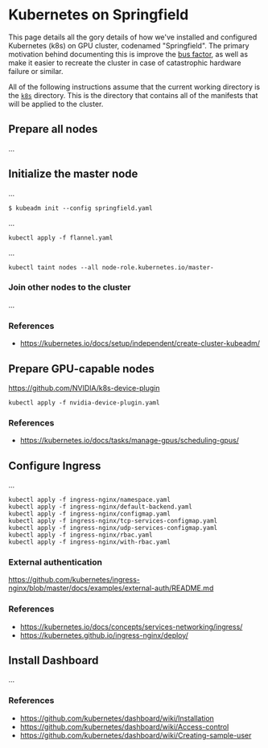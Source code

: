 # Kubernetes on Springfield
This page details all the gory details of how we've installed and configured Kubernetes (k8s) on GPU cluster, codenamed "Springfield". The primary motivation behind documenting this is improve the [bus factor](https://en.wikipedia.org/wiki/Bus_factor), as well as make it easier to recreate the cluster in case of catastrophic hardware failure or similar.

All of the following instructions assume that the current working directory is the [`k8s`](https://github.com/uitml/springfield/tree/master/k8s) directory. This is the directory that contains all of the manifests that will be applied to the cluster.

## Prepare all nodes
...

## Initialize the master node
...

```
$ kubeadm init --config springfield.yaml
```

...
```
kubectl apply -f flannel.yaml
```

...
```
kubectl taint nodes --all node-role.kubernetes.io/master-
```

### Join other nodes to the cluster
...

### References
* https://kubernetes.io/docs/setup/independent/create-cluster-kubeadm/

## Prepare GPU-capable nodes
https://github.com/NVIDIA/k8s-device-plugin

```
kubectl apply -f nvidia-device-plugin.yaml
```

### References
* https://kubernetes.io/docs/tasks/manage-gpus/scheduling-gpus/

## Configure Ingress
...

```
kubectl apply -f ingress-nginx/namespace.yaml
kubectl apply -f ingress-nginx/default-backend.yaml
kubectl apply -f ingress-nginx/configmap.yaml
kubectl apply -f ingress-nginx/tcp-services-configmap.yaml
kubectl apply -f ingress-nginx/udp-services-configmap.yaml
kubectl apply -f ingress-nginx/rbac.yaml
kubectl apply -f ingress-nginx/with-rbac.yaml
```

### External authentication
https://github.com/kubernetes/ingress-nginx/blob/master/docs/examples/external-auth/README.md

### References
* https://kubernetes.io/docs/concepts/services-networking/ingress/
* https://kubernetes.github.io/ingress-nginx/deploy/

## Install Dashboard
...

### References
* https://github.com/kubernetes/dashboard/wiki/Installation
* https://github.com/kubernetes/dashboard/wiki/Access-control
* https://github.com/kubernetes/dashboard/wiki/Creating-sample-user
